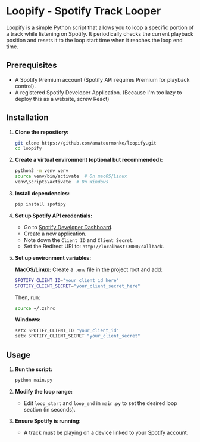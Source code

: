 # Loopify - Spotify Track Looper

Loopify is a simple Python script that allows you to loop a specific portion of a track while listening on Spotify. It periodically checks the current playback position and resets it to the loop start time when it reaches the loop end time.

## Prerequisites
- A Spotify Premium account (Spotify API requires Premium for playback control).
- A registered Spotify Developer Application. (Because I'm too lazy to deploy this as a website, screw React)

## Installation 

1. **Clone the repository:**
   ```sh
   git clone https://github.com/amateurmonke/loopify.git
   cd loopify
   ```

2. **Create a virtual environment (optional but recommended):**
   ```sh
   python3 -m venv venv
   source venv/bin/activate  # On macOS/Linux
   venv\Scripts\activate  # On Windows
   ```

3. **Install dependencies:**
   ```sh
   pip install spotipy
   ```

4. **Set up Spotify API credentials:**
   - Go to [Spotify Developer Dashboard](https://developer.spotify.com/dashboard/applications).
   - Create a new application.
   - Note down the `Client ID` and `Client Secret`.
   - Set the Redirect URI to: `http://localhost:3000/callback`.

5. **Set up environment variables:**
   
   **MacOS/Linux:**
   Create a `.env` file in the project root and add:
   ```sh
   SPOTIFY_CLIENT_ID="your_client_id_here"
   SPOTIFY_CLIENT_SECRET="your_client_secret_here"
   ```
   Then, run:
   ```sh
   source ~/.zshrc
   ```
   **Windows:**
   ```sh
   setx SPOTIFY_CLIENT_ID "your_client_id"
   setx SPOTIFY_CLIENT_SECRET "your_client_secret"

   ```

## Usage

1. **Run the script:**
   ```sh
   python main.py
   ```

2. **Modify the loop range:**
   - Edit `loop_start` and `loop_end` in `main.py` to set the desired loop section (in seconds).

3. **Ensure Spotify is running:**
   - A track must be playing on a device linked to your Spotify account.
